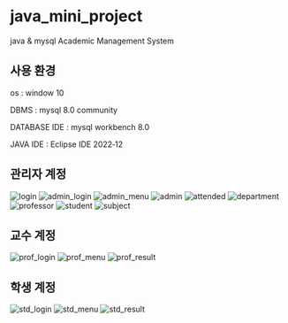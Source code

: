 # java_mini_project
java &amp; mysql Academic Management System

## 사용 환경
os : window 10

DBMS : mysql 8.0 community

DATABASE IDE : mysql workbench 8.0

JAVA IDE : Eclipse IDE 2022‑12

## 관리자 계정 

![login](https://github.com/jaehunjeong4103/java_mini_project/assets/122767206/a6ef657f-1136-4ca0-bf1b-ef97200591e0)
![admin_login](https://github.com/jaehunjeong4103/java_mini_project/assets/122767206/f4094b43-f98e-44f1-8b47-47f89c762e7e)
![admin_menu](https://github.com/jaehunjeong4103/java_mini_project/assets/122767206/8d4f19ad-68ff-4537-8864-0e409e960ac2)
![admin](https://github.com/jaehunjeong4103/java_mini_project/assets/122767206/100366e4-b56d-4219-b23c-4c9f28236fa8)
![attended](https://github.com/jaehunjeong4103/java_mini_project/assets/122767206/7f56d4d7-0124-4a2a-b9db-81dbe7b5c4ee)
![department](https://github.com/jaehunjeong4103/java_mini_project/assets/122767206/aabf93c3-f1b8-452d-b12a-9425f4e5b0e4)
![professor](https://github.com/jaehunjeong4103/java_mini_project/assets/122767206/e4fab690-20c0-4bfb-be21-19c7e83b0ffe)
![student](https://github.com/jaehunjeong4103/java_mini_project/assets/122767206/e195aa82-f734-465f-b1a0-3037ecebc6d2)
![subject](https://github.com/jaehunjeong4103/java_mini_project/assets/122767206/f2ba29f2-df18-4641-abe5-ebe81fa450fd)

## 교수 계정 

![prof_login](https://github.com/jaehunjeong4103/java_mini_project/assets/122767206/1d910858-fee0-49ff-a924-2398e141b563)
![prof_menu](https://github.com/jaehunjeong4103/java_mini_project/assets/122767206/75418dc7-dfd9-4440-8e4f-fc29dbba15ca)
![prof_result](https://github.com/jaehunjeong4103/java_mini_project/assets/122767206/2f6a2bdb-1929-4440-9a33-9e242fb8f23e)

## 학생 계정

![std_login](https://github.com/jaehunjeong4103/java_mini_project/assets/122767206/4d3fe221-0261-4949-a419-5f36a9c670cd)
![std_menu](https://github.com/jaehunjeong4103/java_mini_project/assets/122767206/511d7c45-549f-45b7-87c0-c4fe2cc25179)
![std_result](https://github.com/jaehunjeong4103/java_mini_project/assets/122767206/35046c21-01d2-4d6c-80b7-980694d3bd59)